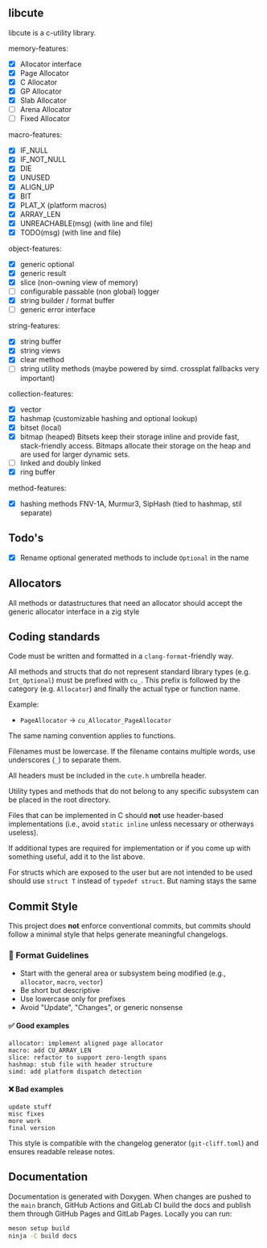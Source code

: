 ## libcute

libcute is a c-utility library.

memory-features:

- [x] Allocator interface
- [x] Page Allocator
- [x] C Allocator
- [x] GP Allocator
- [x] Slab Allocator
- [ ] Arena Allocator
- [ ] Fixed Allocator

macro-features:

- [x] IF_NULL
- [x] IF_NOT_NULL
- [x] DIE
- [x] UNUSED
- [x] ALIGN_UP
- [x] BIT
- [x] PLAT_X (platform macros)
- [x] ARRAY_LEN
- [x] UNREACHABLE(msg) (with line and file)
- [x] TODO(msg) (with line and file)

object-features:

- [x] generic optional
- [x] generic result
- [x] slice (non-owning view of memory)
- [ ] configurable passable (non global) logger
- [x] string builder / format buffer
- [ ] generic error interface

string-features:

- [x] string buffer
- [x] string views
- [x] clear method
- [ ] string utility methods (maybe powered by simd. crossplat fallbacks very important)

collection-features:

- [x] vector
- [x] hashmap (customizable hashing and optional lookup)
- [x] bitset (local)
- [x] bitmap (heaped)
      Bitsets keep their storage inline and provide fast, stack-friendly access.
      Bitmaps allocate their storage on the heap and are used for larger dynamic sets.
- [ ] linked and doubly linked
- [x] ring buffer

method-features:

- [x] hashing methods FNV-1A, Murmur3, SipHash (tied to hashmap, stil separate)

## Todo's

- [x] Rename optional generated methods to include `Optional` in the name

## Allocators

All methods or datastructures that need an allocator should accept the generic allocator interface in a zig style

## Coding standards

Code must be written and formatted in a `clang-format`-friendly way.

All methods and structs that do not represent standard library types (e.g. `Int_Optional`) must be prefixed with `cu_`. This prefix is followed by the category (e.g. `Allocator`) and finally the actual type or function name.

Example:

- `PageAllocator` → `cu_Allocator_PageAllocator`

The same naming convention applies to functions.

Filenames must be lowercase. If the filename contains multiple words, use underscores (`_`) to separate them.

All headers must be included in the `cute.h` umbrella header.

Utility types and methods that do not belong to any specific subsystem can be placed in the root directory.

Files that can be implemented in C should **not** use header-based implementations (i.e., avoid `static inline` unless necessary or otherways useless).

If additional types are required for implementation or if you come up with something useful, add it to the list above.

For structs which are exposed to the user but are not intended to be used should use `struct T` instead of `typedef struct`. But naming stays the same

## Commit Style

This project does **not** enforce conventional commits, but commits should follow a minimal style that helps generate meaningful changelogs.

### 🧱 Format Guidelines

- Start with the general area or subsystem being modified (e.g., `allocator`, `macro`, `vector`)
- Be short but descriptive
- Use lowercase only for prefixes
- Avoid "Update", "Changes", or generic nonsense

#### ✅ Good examples

```
allocator: implement aligned page allocator
macro: add CU_ARRAY_LEN
slice: refactor to support zero-length spans
hashmap: stub file with header structure
simd: add platform dispatch detection
```

#### ❌ Bad examples

```
update stuff
misc fixes
more work
final version
```

This style is compatible with the changelog generator (`git-cliff.toml`) and ensures readable release notes.

## Documentation

Documentation is generated with Doxygen. When changes are pushed to the `main`
branch, GitHub Actions and GitLab CI build the docs and publish them through
GitHub Pages and GitLab Pages. Locally you can run:

```sh
meson setup build
ninja -C build docs
```
